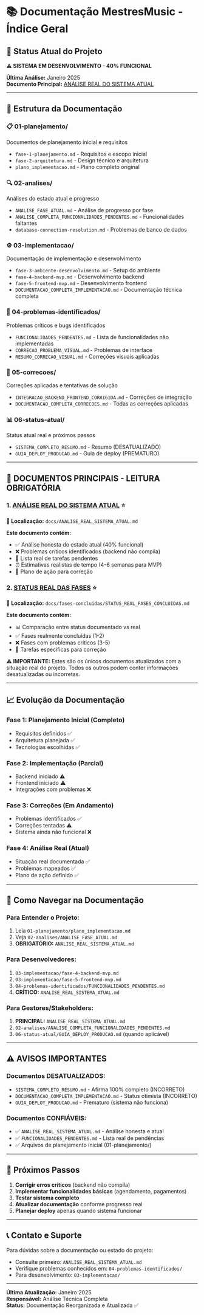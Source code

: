 # 📚 Documentação MestresMusic - Índice Geral

## 🎯 **Status Atual do Projeto**
**⚠️ SISTEMA EM DESENVOLVIMENTO - 40% FUNCIONAL**

**Última Análise:** Janeiro 2025  
**Documento Principal:** [ANÁLISE REAL DO SISTEMA ATUAL](ANALISE_REAL_SISTEMA_ATUAL.md)

---

## 📁 **Estrutura da Documentação**

### **📋 01-planejamento/**
Documentos de planejamento inicial e requisitos
- `fase-1-planejamento.md` - Requisitos e escopo inicial
- `fase-2-arquitetura.md` - Design técnico e arquitetura
- `plano_implementacao.md` - Plano completo original

### **🔍 02-analises/**
Análises do estado atual e progresso
- `ANALISE_FASE_ATUAL.md` - Análise de progresso por fase
- `ANALISE_COMPLETA_FUNCIONALIDADES_PENDENTES.md` - Funcionalidades faltantes
- `database-connection-resolution.md` - Problemas de banco de dados

### **⚙️ 03-implementacao/**
Documentação de implementação e desenvolvimento
- `fase-3-ambiente-desenvolvimento.md` - Setup do ambiente
- `fase-4-backend-mvp.md` - Desenvolvimento backend
- `fase-5-frontend-mvp.md` - Desenvolvimento frontend
- `DOCUMENTACAO_COMPLETA_IMPLEMENTACAO.md` - Documentação técnica completa

### **🚨 04-problemas-identificados/**
Problemas críticos e bugs identificados
- `FUNCIONALIDADES_PENDENTES.md` - Lista de funcionalidades não implementadas
- `CORRECAO_PROBLEMA_VISUAL.md` - Problemas de interface
- `RESUMO_CORRECAO_VISUAL.md` - Correções visuais aplicadas

### **🔧 05-correcoes/**
Correções aplicadas e tentativas de solução
- `INTEGRACAO_BACKEND_FRONTEND_CORRIGIDA.md` - Correções de integração
- `DOCUMENTACAO_COMPLETA_CORRECOES.md` - Todas as correções aplicadas

### **📊 06-status-atual/**
Status atual real e próximos passos
- `SISTEMA_COMPLETO_RESUMO.md` - Resumo (DESATUALIZADO)
- `GUIA_DEPLOY_PRODUCAO.md` - Guia de deploy (PREMATURO)

---

## 🚨 **DOCUMENTOS PRINCIPAIS - LEITURA OBRIGATÓRIA**

### **1. [ANÁLISE REAL DO SISTEMA ATUAL](ANALISE_REAL_SISTEMA_ATUAL.md)** ⭐
**📍 Localização:** `docs/ANALISE_REAL_SISTEMA_ATUAL.md`

**Este documento contém:**
- ✅ Análise honesta do estado atual (40% funcional)
- ❌ Problemas críticos identificados (backend não compila)
- 🔧 Lista real de tarefas pendentes
- ⏰ Estimativas realistas de tempo (4-6 semanas para MVP)
- 🎯 Plano de ação para correção

### **2. [STATUS REAL DAS FASES](fases-concluidas/STATUS_REAL_FASES_CONCLUIDAS.md)** ⭐
**📍 Localização:** `docs/fases-concluidas/STATUS_REAL_FASES_CONCLUIDAS.md`

**Este documento contém:**
- 📊 Comparação entre status documentado vs real
- ✅ Fases realmente concluídas (1-2)
- ❌ Fases com problemas críticos (3-5)
- 🔧 Tarefas específicas para correção

**⚠️ IMPORTANTE:** Estes são os únicos documentos atualizados com a situação real do projeto. Todos os outros podem conter informações desatualizadas ou incorretas.

---

## 📈 **Evolução da Documentação**

### **Fase 1: Planejamento Inicial (Completo)**
- Requisitos definidos ✅
- Arquitetura planejada ✅
- Tecnologias escolhidas ✅

### **Fase 2: Implementação (Parcial)**
- Backend iniciado ⚠️
- Frontend iniciado ⚠️
- Integrações com problemas ❌

### **Fase 3: Correções (Em Andamento)**
- Problemas identificados ✅
- Correções tentadas ⚠️
- Sistema ainda não funcional ❌

### **Fase 4: Análise Real (Atual)**
- Situação real documentada ✅
- Problemas mapeados ✅
- Plano de ação definido ✅

---

## 🎯 **Como Navegar na Documentação**

### **Para Entender o Projeto:**
1. Leia `01-planejamento/plano_implementacao.md`
2. Veja `02-analises/ANALISE_FASE_ATUAL.md`
3. **OBRIGATÓRIO:** `ANALISE_REAL_SISTEMA_ATUAL.md`

### **Para Desenvolvedores:**
1. `03-implementacao/fase-4-backend-mvp.md`
2. `03-implementacao/fase-5-frontend-mvp.md`
3. `04-problemas-identificados/FUNCIONALIDADES_PENDENTES.md`
4. **CRÍTICO:** `ANALISE_REAL_SISTEMA_ATUAL.md`

### **Para Gestores/Stakeholders:**
1. **PRINCIPAL:** `ANALISE_REAL_SISTEMA_ATUAL.md`
2. `02-analises/ANALISE_COMPLETA_FUNCIONALIDADES_PENDENTES.md`
3. `06-status-atual/GUIA_DEPLOY_PRODUCAO.md` (quando aplicável)

---

## ⚠️ **AVISOS IMPORTANTES**

### **Documentos DESATUALIZADOS:**
- `SISTEMA_COMPLETO_RESUMO.md` - Afirma 100% completo (INCORRETO)
- `DOCUMENTACAO_COMPLETA_IMPLEMENTACAO.md` - Status otimista (INCORRETO)
- `GUIA_DEPLOY_PRODUCAO.md` - Prematuro (sistema não funciona)

### **Documentos CONFIÁVEIS:**
- ✅ `ANALISE_REAL_SISTEMA_ATUAL.md` - Análise honesta e atual
- ✅ `FUNCIONALIDADES_PENDENTES.md` - Lista real de pendências
- ✅ Arquivos de planejamento inicial (01-planejamento/)

---

## 🔄 **Próximos Passos**

1. **Corrigir erros críticos** (backend não compila)
2. **Implementar funcionalidades básicas** (agendamento, pagamentos)
3. **Testar sistema completo**
4. **Atualizar documentação** conforme progresso real
5. **Planejar deploy** apenas quando sistema funcionar

---

## 📞 **Contato e Suporte**

Para dúvidas sobre a documentação ou estado do projeto:
- Consulte primeiro: `ANALISE_REAL_SISTEMA_ATUAL.md`
- Verifique problemas conhecidos em: `04-problemas-identificados/`
- Para desenvolvimento: `03-implementacao/`

---

**Última Atualização:** Janeiro 2025  
**Responsável:** Análise Técnica Completa  
**Status:** Documentação Reorganizada e Atualizada ✅